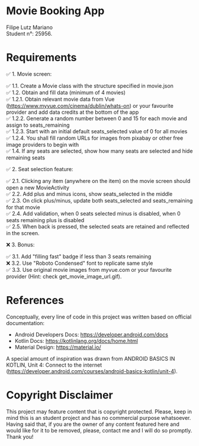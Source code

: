 # Movie Booking App <br />

Filipe Lutz Mariano <br />
Student n°: 25956. <br />

# Requirements <br />

✅ 1. Movie screen:  <br />

✅ 1.1. Create a Movie class with the structure specified in movie.json <br />
✅ 1.2. Obtain and fill data (minimum of 4 movies)<br />
✅ 1.2.1. Obtain relevant movie data from Vue (https://www.myvue.com/cinema/dublin/whats-on) or your favourite provider and add data credits at the bottom of the app<br />
✅ 1.2.2. Generate a random number between 0 and 15 for each movie and assign to seats_remaining <br />
✅ 1.2.3. Start with an initial default seats_selected value of 0 for all movies <br />
✅ 1.2.4. You shall fill random URLs for images from pixabay or other free image providers to begin with <br />
✅ 1.4. If any seats are selected, show how many seats are selected and hide remaining seats <br />

✅ 2. Seat selection feature: <br />

✅ 2.1. Clicking any item (anywhere on the item) on the movie screen should open a new MovieActivity <br />
✅ 2.2. Add plus and minus icons, show seats_selected in the middle <br />
✅ 2.3. On click plus/minus, update both seats_selected and seats_remaining for that movie <br />
✅ 2.4. Add validation, when 0 seats selected minus is disabled, when 0 seats remaining plus is disabled <br />
✅ 2.5. When back is pressed, the selected seats are retained and reflected in the screen. <br />

❌ 3. Bonus: <br />

✅ 3.1. Add "filling fast" badge if less than 3 seats remaining <br />
❌ 3.2. Use "Roboto Condensed" font to replicate same style  <br />
✅ 3.3. Use original movie images from myvue.com or your favourite provider (Hint: check get_movie_image_url.gif). <br />

# References

Conceptually, every line of code in this project was written based on official documentation:

  * Android Developers Docs: https://developer.android.com/docs <br />
  * Kotlin Docs: https://kotlinlang.org/docs/home.html <br />
  * Material Design: https://material.io/ <br />

A special amount of inspiration was drawn from ANDROID BASICS IN KOTLIN, Unit 4: Connect to the internet (https://developer.android.com/courses/android-basics-kotlin/unit-4).

# Copyright Disclaimer

This project may feature content that is copyright protected. Please, keep in mind this is an student project and has no commercial purpose whatsoever. Having said that, if you are the owner of any content featured here and would like for it to be removed, please, contact me and I will do so promptly. Thank you!


